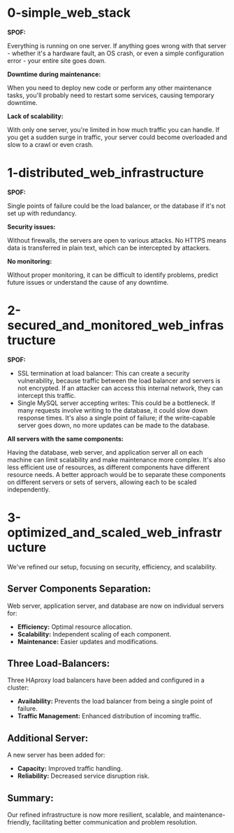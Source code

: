 # 0-simple_web_stack
**SPOF:**

Everything is running on one server. If anything goes wrong with that server - whether it's a hardware fault, an OS crash, or even a simple configuration error - your entire site goes down.

**Downtime during maintenance:**

When you need to deploy new code or perform any other maintenance tasks, you'll probably need to restart some services, causing temporary downtime.

**Lack of scalability:**

With only one server, you're limited in how much traffic you can handle. If you get a sudden surge in traffic, your server could become overloaded and slow to a crawl or even crash.

# 1-distributed_web_infrastructure
**SPOF:** 

Single points of failure could be the load balancer, or the database if it's not set up with redundancy.

**Security issues:** 

Without firewalls, the servers are open to various attacks. No HTTPS means data is transferred in plain text, which can be intercepted by attackers.

**No monitoring:** 

Without proper monitoring, it can be difficult to identify problems, predict future issues or understand the cause of any downtime.

# 2-secured_and_monitored_web_infrastructure
**SPOF:**

- SSL termination at load balancer: This can create a security vulnerability, because traffic between the load balancer and servers is not encrypted. If an attacker can access this internal network, they can intercept this traffic.
- Single MySQL server accepting writes: This could be a bottleneck. If many requests involve writing to the database, it could slow down response times. It's also a single point of failure; if the write-capable server goes down, no more updates can be made to the database.

**All servers with the same components:** 

Having the database, web server, and application server all on each machine can limit scalability and make maintenance more complex. It's also less efficient use of resources, as different components have different resource needs. A better approach would be to separate these components on different servers or sets of servers, allowing each to be scaled independently.

# 3-optimized_and_scaled_web_infrastructure

We've refined our setup, focusing on security, efficiency, and scalability.

## Server Components Separation:

Web server, application server, and database are now on individual servers for:

- **Efficiency:** Optimal resource allocation.
- **Scalability:** Independent scaling of each component.
- **Maintenance:** Easier updates and modifications.

## Three Load-Balancers:

Three HAproxy load balancers have been added and configured in a cluster:

- **Availability:** Prevents the load balancer from being a single point of failure.
- **Traffic Management:** Enhanced distribution of incoming traffic.

## Additional Server:

A new server has been added for:

- **Capacity:** Improved traffic handling.
- **Reliability:** Decreased service disruption risk.

## Summary:

Our refined infrastructure is now more resilient, scalable, and maintenance-friendly, facilitating better communication and problem resolution.
